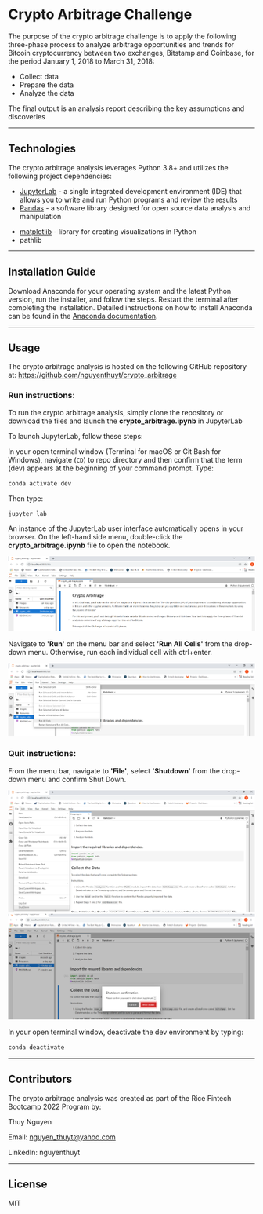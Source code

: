 # Crypto Arbitrage Challenge

The purpose of the crypto arbitrage challenge is to apply the following three-phase process to analyze arbitrage opportunities and trends for Bitcoin cryptocurrency between two exchanges, Bitstamp and Coinbase, for the period January 1, 2018 to March 31, 2018:
- Collect data
- Prepare the data
- Analyze the data

The final output is an analysis report describing the key assumptions and discoveries


---

## Technologies

The crypto arbitrage analysis leverages Python 3.8+ and utilizes the following project dependencies:
* [JupyterLab](https://jupyterlab.readthedocs.io/en/stable/) - a single integrated development environment (IDE) that allows you to write and run Python programs and review the results
* [Pandas](https://pandas.pydata.org/) - a software library designed for open source data analysis and manipulation
- [matplotlib](https://matplotlib.org/) - library for creating visualizations in Python
- pathlib


---

## Installation Guide


Download Anaconda for your operating system and the latest Python version, run the installer, and follow the steps. Restart the terminal after completing the installation. Detailed instructions on how to install Anaconda can be found in the [Anaconda documentation](https://docs.anaconda.com/anaconda/install/).



---

## Usage
The crypto arbitrage analysis is hosted on the following GitHub repository at: https://github.com/nguyenthuyt/crypto_arbitrage   

### **Run instructions:**
To run the crypto arbitrage analysis, simply clone the repository or download the files and launch the **crypto_arbitrage.ipynb** in JupyterLab

To launch JupyterLab, follow these steps:

In your open terminal window (Terminal for macOS or Git Bash for Windows), navigate (`CD`) to repo directory and then confirm that the term (dev) appears at the beginning of your command prompt. Type:
```python
conda activate dev
```

Then type: 
```python
jupyter lab
```

An instance of the JupyterLab user interface automatically opens in your browser. On the left-hand side menu, double-click the **crypto_arbitrage.ipynb** file to open the notebook.

![JupyterLab browser opening](images/jupyterlab_browser.PNG)

Navigate to **'Run'** on the menu bar and select **'Run All Cells'** from the drop-down menu. Otherwise, run each individual cell with ctrl+enter.

![JupyterLab browser running all cells](images/run_kernels.PNG)




### **Quit instructions:**
From the menu bar, navigate to **'File'**, select **'Shutdown'** from the drop-down menu and confirm Shut Down.

![JupyterLab browser selecting shutdown](images/jupyter_shutdown.PNG)
![JupyterLab browser confirming shutdown](images/shutdown_confirm.PNG)

In your open terminal window, deactivate the dev environment by typing:
```python
conda deactivate
```

---

## Contributors

The crypto arbitrage analysis was created as part of the Rice Fintech Bootcamp 2022 Program by:

Thuy Nguyen

Email: nguyen_thuyt@yahoo.com

LinkedIn: nguyenthuyt



---

## License

MIT


